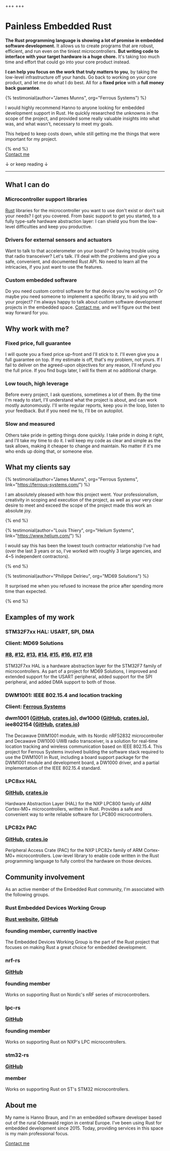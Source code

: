 +++
+++

<h1 class="highlight">
    Painless Embedded Rust
</h1>

**The Rust programming language is showing a lot of promise in embedded software development.** It allows us to create programs that are robust, efficient, and run even on the tiniest microcontrollers. **But writing code to interface with your target hardware is a huge chore.** It's taking too much time and effort that could go into your core product instead.

**I can help you focus on the work that truly matters to you**, by taking the low-level infrastructure off your hands. Go back to working on your core product, and let me do what I do best. All for a **fixed price** with a **full money back guarantee**.


{% testimonial(author="James Munns", org="Ferrous Systems") %}
<p>
    I would highly recommend Hanno to anyone looking for embedded development support in Rust. He quickly researched the unknowns in the scope of the project, and provided some really valuable insights into what was, and what wasn't, necessary to meet my goals.
</p>

<p>
    This helped to keep costs down, while still getting me the things that were important for my project.
</p>
{% end %}


<div class="call-to-action">
    <div class="link contact-me">
        <a href="mailto:Hanno Braun <hanno@braun-embedded.com>">Contact me</a>
    </div>
    <p>↓ or keep reading ↓</p>
</div>


---


<a name="what-i-can-do"></a>
<section class="regular">

## What I can do

<div>
    <h3>Microcontroller support libraries</h3>
    <p>
        <a href="https://www.rust-lang.org/">Rust</a> libraries for the microcontroller you want to use don't exist or don't suit your needs? I got you covered. From basic support to get you started, to a fully type-safe hardware abstraction layer: I can shield you from the low-level difficulties and keep you productive.
    </p>
</div>

<div>
    <h3>Drivers for external sensors and actuators</h3>
    <p>
        Want to talk to that accelerometer on your board? Or having trouble using that radio transceiver? Let's talk. I'll deal with the problems and give you a safe, convenient, and documented Rust API. No need to learn all the intricacies, if you just want to use the features.
    </p>
</div>

<div>
    <h3>Custom embedded software</h3>
    <p>
        Do you need custom control software for that device you're working on? Or maybe you need someone to implement a specific library, to aid you with your project? I'm always happy to talk about custom software development projects in the embedded space. <a href="mailto:Hanno Braun <hanno@braun-embedded.com>">Contact me</a>, and we'll figure out the best way forward for you.
    </p>
</div>

</section>


<a name="why-work-with-me"></a>
<section class="regular">

## Why work with me?

<div>
    <h3>Fixed price, full guarantee</h3>
    <p>
        I will quote you a fixed price up-front and I'll stick to it. I'll even give you a full guarantee on top. If my estimate is off, that's my problem, not yours. If I fail to deliver on the agreed-upon objectives for any reason, I'll refund you the full price. If you find bugs later, I will fix them at no additional charge.
    </p>
</div>

<div>
    <h3>Low touch, high leverage</h3>
    <p>
        Before every project, I ask questions, sometimes a lot of them. By the time I'm ready to start, I'll understand what the project is about, and can work mostly autonomously. I'll write regular reports, keep you in the loop, listen to your feedback. But if you need me to, I'll be on autopilot.
    </p>
</div>

<div>
    <h3>Slow and measured</h3>
    <p>
        Others take pride in getting things done quickly. I take pride in doing it right, and I'll take my time to do it. I will keep my code as clear and simple as the task allows, making it cheaper to change and maintain. No matter if it's me who ends up doing that, or someone else.
    </p>
</div>

</section>


<a name="what-my-clients-say"></a>
<section>

## What my clients say

{% testimonial(author="James Munns", org="Ferrous Systems", link="https://ferrous-systems.com/") %}
<p>
    I am absolutely pleased with how this project went. Your professionalism, creativity in scoping and execution of the project, as well as your very clear desire to meet and exceed the scope of the project made this work an absolute joy.
</p>
{% end %}

{% testimonial(author="Louis Thiery", org="Helium Systems", link="https://www.helium.com/") %}
<p>
    I would say this has been the lowest touch contractor relationship I've had (over the last 3 years or so, I've worked with roughly 3 large agencies, and 4~5 independent contractors).
</p>
{% end %}

<!--
{% testimonial(author="Louis Thiery", org="Helium Systems", link="https://www.helium.com/") %}
<p>
    This fixed bid format was a first for me and it turned out very positive; I've otherwise tended to hear negative feedback from both contractors and clients on fixed bid engagements, so I'm glad we were able to see it "done right" with you.
</p>
{% end %}
-->

{% testimonial(author="Philippe Delrieu", org="MD69 Solutions") %}
<p>
    It surprised me when you refused to increase the price after spending more time than expected.
</p>
{% end %}

</section>


<a name="examples-of-my-work"></a>
<section class="regular">

## Examples of my work

<div>
    <h3>
        STM32F7xx HAL: USART, SPI, DMA
        <p><strong>Client:</strong> MD69 Solutions</p>
        <p>
            <a href="https://github.com/stm32-rs/stm32f7xx-hal/pull/8">#8</a>,
            <a href="https://github.com/stm32-rs/stm32f7xx-hal/pull/12">#12</a>,
            <a href="https://github.com/stm32-rs/stm32f7xx-hal/pull/13">#13</a>,
            <a href="https://github.com/stm32-rs/stm32f7xx-hal/pull/14">#14</a>,
            <a href="https://github.com/stm32-rs/stm32f7xx-hal/pull/15">#15</a>,
            <a href="https://github.com/stm32-rs/stm32f7xx-hal/pull/16">#16</a>,
            <a href="https://github.com/stm32-rs/stm32f7xx-hal/pull/17">#17</a>,
            <a href="https://github.com/stm32-rs/stm32f7xx-hal/pull/18">#18</a>
        </p>
    </h3>
    <p>
        STM32F7xx HAL is a hardware abstraction layer for the STM32F7 family of microcontrollers. As part of a project for MD69 Solutions, I improved and extended support for the USART peripheral, added support for the SPI peripheral, and added DMA support to both of those.
    </p>
</div>

<div>
    <h3>
        DWM1001: IEEE 802.15.4 and location tracking
        <p><strong>Client:</strong> <a href="https://ferrous-systems.com/">Ferrous Systems</a></p>
        <p>
            <strong>dwm1001</strong> (<a href="https://github.com/braun-embedded/rust-dwm1001">GitHub</a>, <a href="https://crates.io/crates/dwm1001">crates.io</a>),
            <strong>dw1000</strong> (<a href="https://github.com/braun-embedded/rust-dw1000">GitHub</a>, <a href="https://crates.io/crates/dw1000">crates.io</a>),
            <strong>iee802154</strong> (<a href="https://github.com/braun-embedded/rust-ieee802.15.4">GitHub</a>, <a href="https://crates.io/crates/ieee802154">crates.io</a>)
        <p>
    </h3>
    <p>
        The Decawave DWM1001 module, with its Nordic nRF52832 microcontroller and Decawave DW1000 UWB radio transceiver, is a solution for real-time location tracking and wireless communication based on IEEE 802.15.4. This project for Ferrous Systems involved building the software stack required to use the DWM1001 in Rust, including a board support package for the DWM1001 module and development board, a DW1000 driver, and a partial implementation of the IEEE 802.15.4 standard.
    </p>
</div>

<div>
    <h3>
        LPC8xx HAL
        <p>
            <a href="https://github.com/lpc-rs/lpc8xx-hal">GitHub</a>,
            <a href="https://crates.io/crates/lpc82x-hal">crates.io</a>
        </p>
    </h3>
    <p>
        Hardware Abstraction Layer (HAL) for the NXP LPC800 family of ARM Cortex-M0+ microcontrollers, written in Rust. Provides a safe and convenient way to write reliable software for LPC800 microcontrollers.
    </p>
</div>

<div>
    <h3>
        LPC82x PAC
        <p>
            <a href="https://github.com/lpc-rs/lpc-pac/tree/master/lpc82x">GitHub</a>,
            <a href="https://crates.io/crates/lpc82x-pac">crates.io</a>
        </p>
    </h3>
    <p>
        Peripheral Access Crate (PAC) for the NXP LPC82x family of ARM Cortex-M0+ microcontrollers. Low-level library to enable code written in the Rust programming language to fully control the hardware on those devices.
    </p>
</div>

</section>


<a name="community-involvement"></a>
<section class="regular">

## Community involvement

As an active member of the Embedded Rust community, I'm associated with the following groups.

<div>
    <h3>
        Rust Embedded Devices Working Group
        <p><a href="https://www.rust-lang.org/governance/wgs/embedded">Rust website</a>, <a href="https://github.com/rust-embedded">GitHub</a></p>
        <p><strong>founding member, currently inactive</strong></p>
    </h3>
    <p>
        The Embedded Devices Working Group is the part of the Rust project that focuses on making Rust a great choice for embedded development.
    </p>
</div>

<div>
    <h3>
        nrf-rs
        <p><a href="https://github.com/nrf-rs">GitHub</a></p>
        <p><strong>founding member</strong></p>
    </h3>
    <p>
        Works on supporting Rust on Nordic's nRF series of microcontrollers.
    </p>
</div>

<div>
    <h3>
        lpc-rs
        <p><a href="https://github.com/lpc-rs">GitHub</a></p>
        <p><strong>founding member</strong></p>
    </h3>
    <p>
        Works on supporting Rust on NXP's LPC microcontrollers.
    </p>
</div>

<div>
    <h3>
        stm32-rs
        <p><a href="https://github.com/stm32-rs">GitHub</a></p>
        <p><strong>member</strong></p>
    </h3>
    <p>
        Works on supporting Rust on ST's STM32 microcontrollers.
    </p>
</div>

</section>


<a name="about-me"></a>
<section class="regular">

## About me

My name is Hanno Braun, and I'm an embedded software developer based out of the rural Odenwald region in central Europe. I've been using Rust for embedded development since 2015. Today, providing services in this space is my main professional focus.

</section>


<div class="call-to-action">
    <div class="link contact-me">
        <a href="mailto:Hanno Braun <hanno@braun-embedded.com>">Contact me</a>
    </div>
</div>
